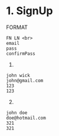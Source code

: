 # 1. SignUp

FORMAT

    FN LN <br>
    email
    pass
    confirmPass
1.

    john wick
    john@gmail.com
    123
    123

2.

    john doe
    doe@hotmail.com
    321
    321